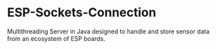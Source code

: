 # ESP-Sockets-Connection
Multithreading Server in Java designed to handle and store sensor data from an ecosystem of ESP boards.
